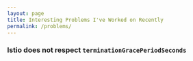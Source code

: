 ```yaml
---
layout: page
title: Interesting Problems I've Worked on Recently
permalink: /problems/
---
```


### Istio does not respect `terminationGracePeriodSeconds`
